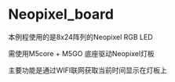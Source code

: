 # Neopixel_board
本例程使用的是8x24阵列的Neopixel RGB LED

需使用M5core + M5GO 底座驱动Neopixel灯板

主要功能是通过WIFI联网获取当前时间显示在灯板上
